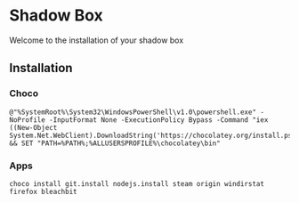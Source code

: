 # Shadow Box

Welcome to the installation of your shadow box

## Installation

### Choco

```
@"%SystemRoot%\System32\WindowsPowerShell\v1.0\powershell.exe" -NoProfile -InputFormat None -ExecutionPolicy Bypass -Command "iex ((New-Object System.Net.WebClient).DownloadString('https://chocolatey.org/install.ps1'))" && SET "PATH=%PATH%;%ALLUSERSPROFILE%\chocolatey\bin"
```

### Apps

```
choco install git.install nodejs.install steam origin windirstat firefox bleachbit
```
